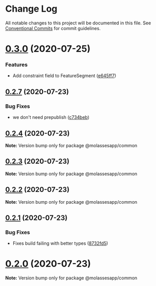 # Change Log

All notable changes to this project will be documented in this file.
See [Conventional Commits](https://conventionalcommits.org) for commit guidelines.

# [0.3.0](https://github.com/molassesapp/molasses-node/compare/v0.2.7...v0.3.0) (2020-07-25)


### Features

* Add constraint field to FeatureSegment ([e645ff7](https://github.com/molassesapp/molasses-node/commit/e645ff789959496c442c6d3f206a715a51444687))





## [0.2.7](https://github.com/molassesapp/molasses-node/compare/v0.2.6...v0.2.7) (2020-07-23)


### Bug Fixes

* we don't need prepublish ([c734beb](https://github.com/molassesapp/molasses-node/commit/c734beb786f1c5a411a337072f0835d3bdccb30d))





## [0.2.4](https://github.com/molassesapp/molasses-node/compare/v0.2.3...v0.2.4) (2020-07-23)

**Note:** Version bump only for package @molassesapp/common





## [0.2.3](https://github.com/molassesapp/molasses-node/compare/v0.2.2...v0.2.3) (2020-07-23)

**Note:** Version bump only for package @molassesapp/common





## [0.2.2](https://github.com/molassesapp/molasses-node/compare/v0.2.1...v0.2.2) (2020-07-23)

**Note:** Version bump only for package @molassesapp/common





## [0.2.1](https://github.com/molassesapp/molasses-node/compare/v0.2.0...v0.2.1) (2020-07-23)


### Bug Fixes

* Fixes build failing with better types ([8732fd5](https://github.com/molassesapp/molasses-node/commit/8732fd5b90177c48df0d66b2b596c34fa6e05041))





# [0.2.0](https://github.com/molassesapp/molasses-node/compare/v0.1.5...v0.2.0) (2020-07-23)

**Note:** Version bump only for package @molassesapp/common
